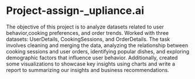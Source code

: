 # Project-assign-_upliance.ai
The objective of this project is to analyze datasets related to user behavior,cooking preferences, and order trends.
Worked with three datasets: UserDetails, CookingSessions, and OrderDetails.
The task involves cleaning and merging the data, analyzing the relationship between cooking sessions and user orders, identifying popular dishes, and exploring demographic factors that influence user behavior.
Additionally,  created some visualizations to showcase key insights using charts and write a report to summarizing our insights and business recommendations.
